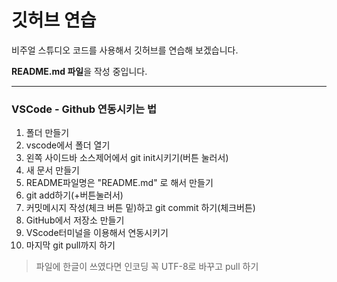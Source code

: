 # 깃허브 연습

비주얼 스튜디오 코드를 사용해서 깃허브를 연습해 보겠습니다.

**README.md 파일**을 작성 중입니다.

---------------------------------------------------------

### VSCode - Github 연동시키는 법
1. 폴더 만들기
2. vscode에서 폴더 열기
3. 왼쪽 사이드바 소스제어에서 git init시키기(버튼 눌러서)
4. 새 문서 만들기
5. README파일명은 "README.md" 로 해서 만들기
6. git add하기(+버튼눌러서) 
7. 커밋메시지 작성(체크 버튼 밑)하고 git commit 하기(체크버튼)
8. GitHub에서 저장소 만들기
9. VScode터미널을 이용해서 연동시키기
10. 마지막 git pull까지 하기
>파일에 한글이 쓰였다면 인코딩 꼭 UTF-8로 바꾸고 pull 하기